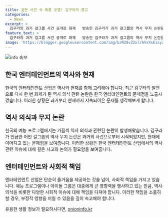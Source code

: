 ```yaml
---
title: 설현 사건 속 폭풍 오열! 김구라의 경고
categories:
  - News
excerpt: >
  김구라의 과거 걸그룹 사건 공개로 화제   방송인 김구라가 과거 걸그룹의 역사 무지 논란을 언급, PD와의 갈등 고백. 사진 혼동으로 역사 의식 비판 받았던 AOA 설현과 지민의 사과와 관련해 언급. 논란 당시 설현은 눈물로 사과했으며, 지민도 실망을 표현. 이에 대한 김구라의 발언으로 다시 화제가 되고 있다.
feature_text: >
  김구라의 과거 걸그룹 사건 공개로 화제   방송인 김구라가 과거 걸그룹의 역사 무지 논란을 언급, PD와의 갈등 고백. 사진 혼동으로 역사 의식 비판 받았던 AOA 설현과 지민의 사과와 관련해 언급. 논란 당시 설현은 눈물로 사과했으며, 지민도 실망을 표현. 이에 대한 김구라의 발언으로 다시 화제가 되고 있다.
image: 'https://blogger.googleusercontent.com/img/b/R29vZ2xl/AVvXsEixyZcFfHzMRdzZMjFBmAUKJYCLCGyLL1o632UiGVXcaFdKo_bkvkuCioo0uUKlGfBVcT3P84aROyZIXSBEx3Aw5nCQ3pTgDom1WDC4m8eifvWiAmWEEVb4x6G_l8C0QH225ldMjyaFvpxGEBGNO37VmDTDMHGhJPq73UglMfDca1-0aw/s1600/blogspot.png'
---
```


<p><img src="https://blogger.googleusercontent.com/img/b/R29vZ2xl/AVvXsEixyZcFfHzMRdzZMjFBmAUKJYCLCGyLL1o632UiGVXcaFdKo_bkvkuCioo0uUKlGfBVcT3P84aROyZIXSBEx3Aw5nCQ3pTgDom1WDC4m8eifvWiAmWEEVb4x6G_l8C0QH225ldMjyaFvpxGEBGNO37VmDTDMHGhJPq73UglMfDca1-0aw/s1600/blogspot.png" alt="info 속보" /></p>

<h2 data-ke-size="size26">한국 엔터테인먼트의 역사와 현재</h2>

<p data-ke-size="size16">한국의 엔터테인먼트 산업은 역사와 현재를 함께 고려해야 합니다. 최근 김구라의 발언으로 다시 한 번 화제가 된 역사 의식 관련 논란은 한국 엔터테인먼트의 문제점을 노출시켰습니다. 이러한 상황은 과거부터 현재까지 지속되어온 문제를 생각해보게 합니다.</p>

<h2 data-ke-size="size26">역사 의식과 무지 논란</h2>

<p data-ke-size="size16">한국의 예능 프로그램에서는 가끔씩 역사 의식과 관련된 논란이 발생해왔습니다. 김구라가 언급한 어떤 걸그룹의 역사 무지 논란은 과거의 사건으로부터 시작되었지만, 현재에 이어지고 있는 문제임을 보여줍니다. 이러한 상황은 한국 엔터테인먼트 산업에서의 역사 관련 이슈에 대해 깊은 사고와 논의가 필요함을 보여줍니다.</p>

<h2 data-ke-size="size26">엔터테인먼트와 사회적 책임</h2>

<p data-ke-size="size16">엔터테인먼트 산업은 단순히 즐거움을 제공하는 것을 넘어, 사회적 책임을 가지고 있습니다. 예능 프로그램이나 아이돌 그룹은 대중에게 큰 영향력을 행사하고 있는 만큼, 역사 의식을 비롯한 다양한 사회적 이슈에 대해 책임을 다져야 합니다. 이러한 책임을 소홀히 할 경우, 부정적 영향을 끼칠 수 있음을 깊이 숙고해야 합니다.</p>
유용한 생활 정보가 필요하시다면, <a href="https://onioninfo.kr" rel="dofollow">onioninfo.kr</a>



